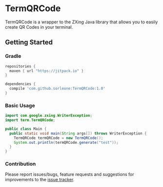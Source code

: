 # TermQRCode

TermQRCode is a wrapper to the ZXing Java library that allows you to easily create QR Codes in your terminal.

## Getting Started
### Gradle
```gradle
repositories {
  maven { url "https://jitpack.io" }
}

dependencies {
  compile 'com.github.sorleone:TermQRCode:1.0'
}
```
### Basic Usage
```Java
import com.google.zxing.WriterException;
import term.TermQRCode;

public class Main {
  public static void main(String args[]) throws WriterException {
    TermQRCode termQRCode = new TermQRCode();
    System.out.println(termQRCode.generate("test"));
  }
}
```
### Contribution
Please report issues/bugs, feature requests and suggestions for improvements to the <a href="https://github.com/sorleone/TermQRCode/issues">issue tracker</a>.
